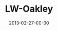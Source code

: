 ---
layout: message
category: message
series: "Last Wednesday"
title: "LW-Oakley"
date: 2013-02-27-00-00
message_id: 777
description: "In Oakley, get coached by Chuck and Andrea on listening and hearing from God."
video: "http://s3.amazonaws.com/crossroads-media/messages/video/022713-lw-oakley.mp4"
video-duration: "53:05"
yt-embed-url: "//www.youtube.com/embed/g2qbIwusX24"
video-image: "http://s3.amazonaws.com/crossroads-media/images/lw_0213_oakley.jpg"
sc-permalink-url: "http://soundcloud.com/crdschurch/last-wednesday-feb-2013"
audio: "http://s3.amazonaws.com/crossroads-media/messages/audio/022713-lw-oakley.mp3"
audio-duration: "52:58"
tag: 
 - last-wednesday
 - listening
 - hearing
 - oakley
explicit: false
---